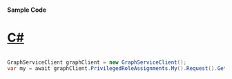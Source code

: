 #### Sample Code
# [C#](#tab/Csharp)

```C#

GraphServiceClient graphClient = new GraphServiceClient();
var my = await graphClient.PrivilegedRoleAssignments.My().Request().GetAsync();

```